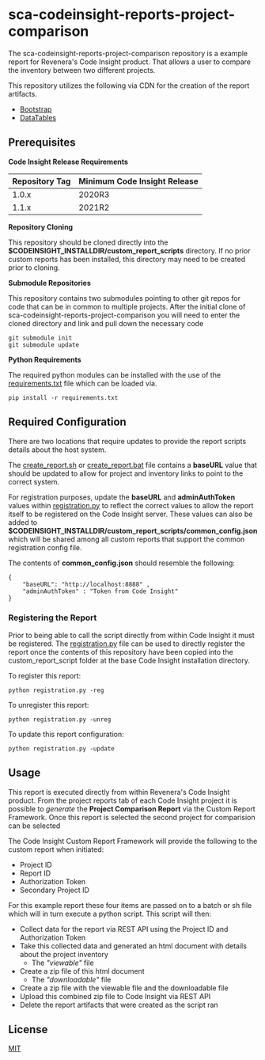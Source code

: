 # sca-codeinsight-reports-project-comparison

The sca-codeinsight-reports-project-comparison repository is a example report for Revenera's Code Insight product. That allows a user to compare the inventory between two different projects.


This repository utilizes the following via CDN for the creation of the report artifacts.
- [Bootstrap](https://getbootstrap.com/)
- [DataTables](https://datatables.net/)


## Prerequisites

 **Code Insight Release Requirements**
  
|Repository Tag|Minimum Code Insight Release  |
|--|--|
|1.0.x |2020R3  |
|1.1.x |2021R2  |

**Repository Cloning**

This repository should be cloned directly into the **$CODEINSIGHT_INSTALLDIR/custom_report_scripts** directory. If no prior custom reports has been installed, this directory may need to be created prior to cloning.

**Submodule Repositories**

This repository contains two submodules pointing to other git repos for code that can be in common to multiple projects.  After the initial clone of sca-codeinsight-reports-project-comparison you will need to enter the cloned directory and link and pull down the necessary code

    git submodule init
    git submodule update

**Python Requirements**

The required python modules can be installed with the use of the [requirements.txt](requirements.txt) file which can be loaded via.

    pip install -r requirements.txt    

## Required Configuration

There are two locations that require updates to provide the report scripts details about the host system.

The [create_report.sh](create_report.sh) or [create_report.bat](create_report.bat) file contains a **baseURL** value that should be updated to allow for project and inventory links to point to the correct system. 

For registration purposes, update the **baseURL** and **adminAuthToken** values within [registration.py](registration.py) to reflect the correct values to allow the report itself to be registered on the Code Insight server.   These values can also be added to  **$CODEINSIGHT_INSTALLDIR/custom_report_scripts/common_config.json**  which will be shared among all custom reports that support the common registration config file.
  
The contents of **common_config.json** should resemble the following:

    {
        "baseURL": "http://localhost:8888" ,
        "adminAuthToken" : "Token from Code Insight"
    } 

### Registering the Report

Prior to being able to call the script directly from within Code Insight it must be registered. The [registration.py](registration.py) file can be used to directly register the report once the contents of this repository have been copied into the custom_report_script folder at the base Code Insight installation directory.

To register this report:

    python registration.py -reg


To unregister this report:

    python registration.py -unreg

To update this report configuration:

    python registration.py -update

## Usage

This report is executed directly from within Revenera's Code Insight product. From the project reports tab of each Code Insight project it is possible to *generate* the **Project Comparison Report** via the Custom Report Framework.  Once this report is selected the second project for comparision can be selected

The Code Insight Custom Report Framework will provide the following to the custom report when initiated:

- Project ID
- Report ID
- Authorization Token
- Secondary Project ID

For this example report these four items are passed on to a batch or sh file which will in turn execute a python script. This script will then:

- Collect data for the report via REST API using the Project ID and Authorization Token
- Take this collected data and generated an html document with details about the project inventory
	- The *"viewable"* file   
 - Create a zip file of this html document
	  - The *"downloadable"* file
- Create a zip file with the viewable file and the downloadable file
- Upload this combined zip file to Code Insight via REST API
- Delete the report artifacts that were created as the script ran

  

## License

[MIT](LICENSE.TXT)